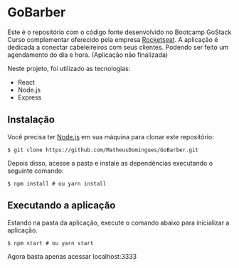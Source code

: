 # GoBarber

Este é o repositório com o código fonte desenvolvido no Bootcamp GoStack
Curso complementar oferecido pela empresa [Rocketseat](https://rocketseat.com.br).
A aplicação é dedicada a conectar cabeleireiros com seus clientes. Podendo ser feito um agendamento do dia e hora.
(Aplicação não finalizada)

Neste projeto, foi utilizado as tecnologias:

- React
- Node.js
- Express

## Instalação

Você precisa ter [Node.js](https://nodejs.org) em sua máquina para clonar este repositório:

```
$ git clone https://github.com/MatheusDomingues/GoBarber.git
```

Depois disso, acesse a pasta e instale as dependências executando o seguinte comando:

```
$ npm install # ou yarn install
```

## Executando a aplicação

Estando na pasta da aplicação, execute o comando abaixo para inicializar a aplicação.

```
$ npm start # ou yarn start
```

Agora basta apenas acessar localhost:3333
